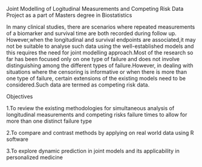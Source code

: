 Joint Modelling of Logitudinal Measurements and Competing Risk Data
Project as a part of Masters degree in Biostatistics

In many clinical studies, there are scenarios where repeated measurements of a biomarker and survival time  are both recorded during follow up.
However,when the longitudinal and survival endpoints are associated,it may not be suitable to analyse such data using the well-established models and this requires the need for joint modelling approach.Most of the research so far has been focused only on one type of failure and does not involve distinguishing among the different types of failure.However,
in dealing with situations where the censoring is informative or when there is more than one type of failure, certain extensions of the existing models need to be considered.Such data are termed as competing risk data.

Objectives

1.To review the existing methodologies for  simultaneous analysis of longitudinal measurements and competing risks failure times to allow for more than one distinct failure type

2.To compare and contrast methods by applying on real world data using R software

3.To explore  dynamic prediction in joint models and its applicability in personalized medicine
